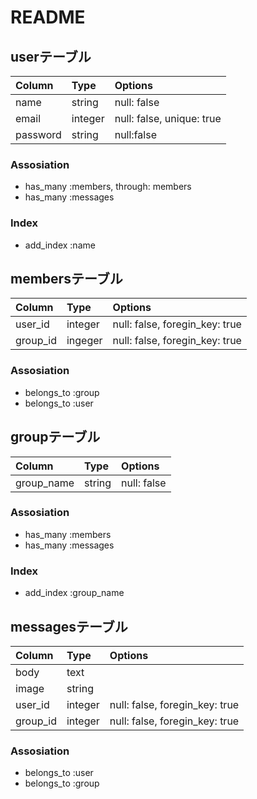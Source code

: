 # README

## userテーブル
|Column|Type|Options|
|:--|:--|:--|
|name|string|null: false|
|email|integer|null: false, unique: true|
|password|string|null:false|

### Assosiation
- has_many :members, through: members
- has_many :messages

### Index
- add_index :name

## membersテーブル
|Column|Type|Options|
|:--|:--|:--|
|user_id|integer|null: false, foregin_key: true|
|group_id|ingeger|null: false, foregin_key: true|

### Assosiation
- belongs_to :group
- belongs_to :user

## groupテーブル
|Column|Type|Options|
|:--|:--|:--|
|group_name|string|null: false|

### Assosiation
- has_many :members
- has_many :messages

### Index
- add_index :group_name

## messagesテーブル
|Column|Type|Options|
|:--|:--|:--|
|body|text||
|image|string||
|user_id|integer|null: false, foregin_key: true|
|group_id|integer|null: false, foregin_key: true|

### Assosiation
- belongs_to :user
- belongs_to :group
